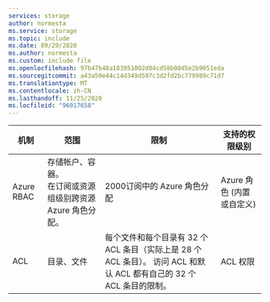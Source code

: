 ```yaml
---
services: storage
author: normesta
ms.service: storage
ms.topic: include
ms.date: 09/29/2020
ms.author: normesta
ms.custom: include file
ms.openlocfilehash: 97b47b48a183951002d04cd58b08d5e2b9051eda
ms.sourcegitcommit: a43a59e44c14d349d597c3d2fd2bc779989c71d7
ms.translationtype: MT
ms.contentlocale: zh-CN
ms.lasthandoff: 11/25/2020
ms.locfileid: "96017658"
---
```

| 机制 | 范围 |限制 | 支持的权限级别 |
|---|---|---|---|
| Azure RBAC | 存储帐户、容器。 <br>在订阅或资源组级别跨资源 Azure 角色分配。 | 2000订阅中的 Azure 角色分配 | Azure 角色 (内置或自定义)  |
| ACL| 目录、文件 |每个文件和每个目录有 32 个 ACL 条目（实际上是 28 个 ACL 条目）。 访问 ACL 和默认 ACL 都有自己的 32 个 ACL 条目的限制。 |ACL 权限|
